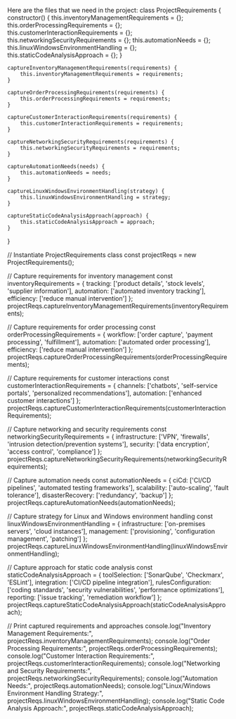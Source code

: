 Here are the files that we need in the project: 
class ProjectRequirements {
    constructor() {
        this.inventoryManagementRequirements = {};
        this.orderProcessingRequirements = {};
        this.customerInteractionRequirements = {};
        this.networkingSecurityRequirements = {};
        this.automationNeeds = {};
        this.linuxWindowsEnvironmentHandling = {};
        this.staticCodeAnalysisApproach = {};
    }

    captureInventoryManagementRequirements(requirements) {
        this.inventoryManagementRequirements = requirements;
    }

    captureOrderProcessingRequirements(requirements) {
        this.orderProcessingRequirements = requirements;
    }

    captureCustomerInteractionRequirements(requirements) {
        this.customerInteractionRequirements = requirements;
    }

    captureNetworkingSecurityRequirements(requirements) {
        this.networkingSecurityRequirements = requirements;
    }

    captureAutomationNeeds(needs) {
        this.automationNeeds = needs;
    }

    captureLinuxWindowsEnvironmentHandling(strategy) {
        this.linuxWindowsEnvironmentHandling = strategy;
    }

    captureStaticCodeAnalysisApproach(approach) {
        this.staticCodeAnalysisApproach = approach;
    }
}

// Instantiate ProjectRequirements class
const projectReqs = new ProjectRequirements();

// Capture requirements for inventory management
const inventoryRequirements = {
    tracking: ['product details', 'stock levels', 'supplier information'],
    automation: ['automated inventory tracking'],
    efficiency: ['reduce manual intervention']
};
projectReqs.captureInventoryManagementRequirements(inventoryRequirements);

// Capture requirements for order processing
const orderProcessingRequirements = {
    workflow: ['order capture', 'payment processing', 'fulfillment'],
    automation: ['automated order processing'],
    efficiency: ['reduce manual intervention']
};
projectReqs.captureOrderProcessingRequirements(orderProcessingRequirements);

// Capture requirements for customer interactions
const customerInteractionRequirements = {
    channels: ['chatbots', 'self-service portals', 'personalized recommendations'],
    automation: ['enhanced customer interactions']
};
projectReqs.captureCustomerInteractionRequirements(customerInteractionRequirements);

// Capture networking and security requirements
const networkingSecurityRequirements = {
    infrastructure: ['VPN', 'firewalls', 'intrusion detection/prevention systems'],
    security: ['data encryption', 'access control', 'compliance']
};
projectReqs.captureNetworkingSecurityRequirements(networkingSecurityRequirements);

// Capture automation needs
const automationNeeds = {
    ciCd: ['CI/CD pipelines', 'automated testing frameworks'],
    scalability: ['auto-scaling', 'fault tolerance'],
    disasterRecovery: ['redundancy', 'backup']
};
projectReqs.captureAutomationNeeds(automationNeeds);

// Capture strategy for Linux and Windows environment handling
const linuxWindowsEnvironmentHandling = {
    infrastructure: ['on-premises servers', 'cloud instances'],
    management: ['provisioning', 'configuration management', 'patching']
};
projectReqs.captureLinuxWindowsEnvironmentHandling(linuxWindowsEnvironmentHandling);

// Capture approach for static code analysis
const staticCodeAnalysisApproach = {
    toolSelection: ['SonarQube', 'Checkmarx', 'ESLint'],
    integration: ['CI/CD pipeline integration'],
    rulesConfiguration: ['coding standards', 'security vulnerabilities', 'performance optimizations'],
    reporting: ['issue tracking', 'remediation workflow']
};
projectReqs.captureStaticCodeAnalysisApproach(staticCodeAnalysisApproach);

// Print captured requirements and approaches
console.log("Inventory Management Requirements:", projectReqs.inventoryManagementRequirements);
console.log("Order Processing Requirements:", projectReqs.orderProcessingRequirements);
console.log("Customer Interaction Requirements:", projectReqs.customerInteractionRequirements);
console.log("Networking and Security Requirements:", projectReqs.networkingSecurityRequirements);
console.log("Automation Needs:", projectReqs.automationNeeds);
console.log("Linux/Windows Environment Handling Strategy:", projectReqs.linuxWindowsEnvironmentHandling);
console.log("Static Code Analysis Approach:", projectReqs.staticCodeAnalysisApproach);
